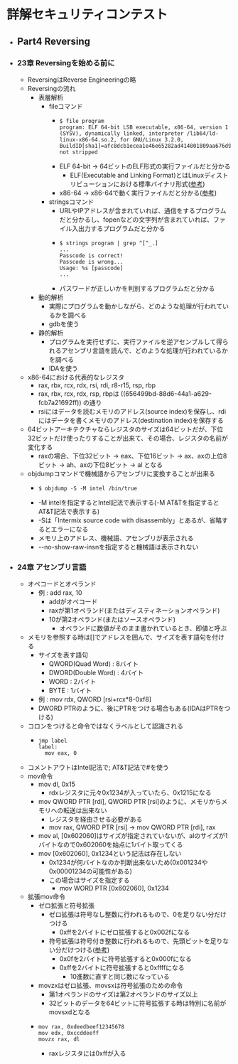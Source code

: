 # 詳解セキュリティコンテスト
- ## Part4 Reversing
- ### 23章 Reversingを始める前に
	- ReversingはReverse Engineeringの略
	- Reversingの流れ
		- 表層解析
			- fileコマンド
				- ```shell
				  $ file program
				  program: ELF 64-bit LSB executable, x86-64, version 1 (SYSV), dynamically linked, interpreter /lib64/ld-linux-x86-64.so.2, for GNU/Linux 3.2.0, BuildID[sha1]=afc8dcb1ecea1e46e65282ad414801809aa676d9, not stripped
				  ```
				- ELF 64-bit → 64ビットのELF形式の実行ファイルだと分かる
					- ELF(Executable and Linking Format)とはLinuxディストリビューションにおける標準バイナリ形式([参考](https://www.itmedia.co.jp/help/tips/linux/l0448.html))
				- x86-64 → x86-64で動く実行ファイルだと分かる([参考](https://qiita.com/miyuki_samitani/items/d6cf512b17010e97cfb4))
			- stringsコマンド
				- URLやIPアドレスが含まれていれば、通信をするプログラムだと分かるし、fopenなどの文字列が含まれていれば、ファイル入出力するプログラムだと分かる
				- ```shell
				  $ strings program | grep ^[^_.]
				  ...
				  Passcode is correct!
				  Passcode is wrong...
				  Usage: %s [passcode]
				  ...
				  ```
				- パスワードが正しいかを判別するプログラムだと分かる
		- 動的解析
			- 実際にプログラムを動かしながら、どのような処理が行われているかを調べる
			- gdbを使う
		- 静的解析
			- プログラムを実行せずに、実行ファイルを逆アセンブルして得られるアセンブリ言語を読んで、どのような処理が行われているかを調べる
			- IDAを使う
	- x86-64における代表的なレジスタ
		- rax, rbx, rcx, rdx, rsi, rdi, r8-r15, rsp, rbp
		- rax, rbx, rcx, rdx, rsp, rbpは ((656499bd-88d6-44a1-a629-fcb7a21692ff)) の通り
		- rsiにはデータを読むメモリのアドレス(source index)を保存し、rdiにはデータを書くメモリのアドレス(destination index)を保存する
	- 64ビットアーキテクチャならレジスタのサイズは64ビットだが、下位32ビットだけ使ったりすることが出来て、その場合、レジスタの名前が変化する
		- raxの場合、下位32ビット → eax、下位16ビット → ax、axの上位8ビット → ah、axの下位8ビット → al となる
	- objdumpコマンドで機械語からアセンブリに変換することが出来る
		- ```shell
		  $ objdump -S -M intel /bin/true
		  ```
		- -M intelを指定するとIntel記法で表示する(-M AT&Tを指定するとAT&T記法で表示する)
		- -Sは「Intermix source code with disassembly」とあるが、省略するとエラーになる
		- メモリ上のアドレス、機械語、アセンブリが表示される
		- --no-show-raw-insnを指定すると機械語は表示されない
- ### 24章 アセンブリ言語
	- オペコードとオペランド
		- 例 : add rax, 10
			- addがオペコード
			- raxが第1オペランド(またはディスティネーションオペランド)
			- 10が第2オペランド(またはソースオペランド)
				- オペランドに数値がそのまま書かれているとき、即値と呼ぶ
	- メモリを参照する時は[]でアドレスを囲んで、サイズを表す語句を付ける
		- サイズを表す語句
			- QWORD(Quad Word) : 8バイト
			- DWORD(Double Word) : 4バイト
			- WORD : 2バイト
			- BYTE : 1バイト
		- 例 : mov rdx, QWORD [rsi+rcx*8-0xf8]
		- DWORD PTRのように、後にPTRをつける場合もある(IDAはPTRをつける)
	- コロンをつけると命令ではなくラベルとして認識される
		- ```
		  jmp label
		  label:
		    mov eax, 0
		  ```
	- コメントアウトはIntel記法で; AT&T記法で\#を使う
	- mov命令
		- mov dl, 0x15
			- rdxレジスタに元々0x1234が入っていたら、0x1215になる
		- mov QWORD PTR [rdi], QWORD PTR [rsi]のように、メモリからメモリへの転送は出来ない
			- レジスタを経由させる必要がある
			- mov rax, QWORD PTR [rsi] → mov QWORD PTR [rdi], rax
		- mov al, [0x602060]はサイズが指定されていないが、alのサイズが1バイトなので0x602060を始点に1バイト取ってくる
		- mov [0x602060], 0x1234という記法は存在しない
			- 0x1234が何バイトなのか判断出来ないため(0x001234や0x00001234の可能性がある)
			- この場合はサイズを指定する
				- mov WORD PTR [0x602060], 0x1234
	- 拡張mov命令
		- ゼロ拡張と符号拡張
			- ゼロ拡張は符号なし整数に行われるもので、0を足りない分だけつける
				- 0xffを2バイトにゼロ拡張すると0x002fになる
			- 符号拡張は符号付き整数に行われるもので、先頭ビットを足りない分だけつける([参考](https://brain.cc.kogakuin.ac.jp/~kanamaru/lecture/MP/final/part08/node19.html))
				- 0x0fを2バイトに符号拡張すると0x000fになる
				- 0xffを2バイトに符号拡張すると0xffffになる
					- 10進数に直すと同じ数になっている
		- movzxはゼロ拡張、movsxは符号拡張のための命令
			- 第1オペランドのサイズは第2オペランドのサイズ以上
			- 32ビットのデータを64ビットに符号拡張する時は特別に名前がmovsxdとなる
		- ```
		  mov rax, 0xdeedbeef12345678
		  mov edx, 0xccddeeff
		  movzx rax, dl
		  ```
			- raxレジスタには0xffが入る